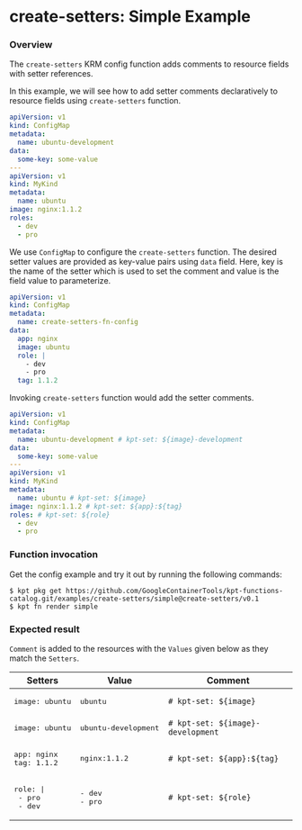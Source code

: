 # create-setters: Simple Example

### Overview

The `create-setters` KRM config function adds comments to resource fields
with setter references.

In this example, we will see how to add setter comments declaratively to
resource fields using `create-setters` function.

```yaml
apiVersion: v1
kind: ConfigMap
metadata:
  name: ubuntu-development
data:
  some-key: some-value
---
apiVersion: v1
kind: MyKind
metadata:
  name: ubuntu
image: nginx:1.1.2
roles:
  - dev
  - pro
```

We use `ConfigMap` to configure the `create-setters` function.
The desired setter values are provided as key-value pairs using `data` field.
Here, key is the name of the setter which is used to set the comment and value
is the field value to parameterize.

```yaml
apiVersion: v1
kind: ConfigMap
metadata:
  name: create-setters-fn-config
data:
  app: nginx
  image: ubuntu
  role: |
    - dev
    - pro
  tag: 1.1.2
```

Invoking `create-setters` function would add the setter comments.

```yaml
apiVersion: v1
kind: ConfigMap
metadata:
  name: ubuntu-development # kpt-set: ${image}-development
data:
  some-key: some-value
---
apiVersion: v1
kind: MyKind
metadata:
  name: ubuntu # kpt-set: ${image}
image: nginx:1.1.2 # kpt-set: ${app}:${tag}
roles: # kpt-set: ${role}
  - dev
  - pro
```

### Function invocation

Get the config example and try it out by running the following commands:

```shell
$ kpt pkg get https://github.com/GoogleContainerTools/kpt-functions-catalog.git/examples/create-setters/simple@create-setters/v0.1
$ kpt fn render simple
```

### Expected result

`Comment` is added to the resources with the `Values` given below as they match the `Setters`.

| Setters                                    | Value                        | Comment                               |
|--------------------------------------------|------------------------------|---------------------------------------|
| <pre>image: ubuntu</pre>                   | <pre>ubuntu</pre>            | `# kpt-set: ${image}`                 |
| <pre>image: ubuntu</pre>                   | <pre>ubuntu-development</pre>| `# kpt-set: ${image}-development`     |
| <pre>app: nginx<br>tag: 1.1.2</pre>        | <pre>nginx:1.1.2</pre>       | `# kpt-set: ${app}:${tag}`            |
| <pre>role: \|<br>  - pro<br>  - dev</pre>  | <pre>- dev<br>- pro</pre>    | `# kpt-set: ${role}`                  |
